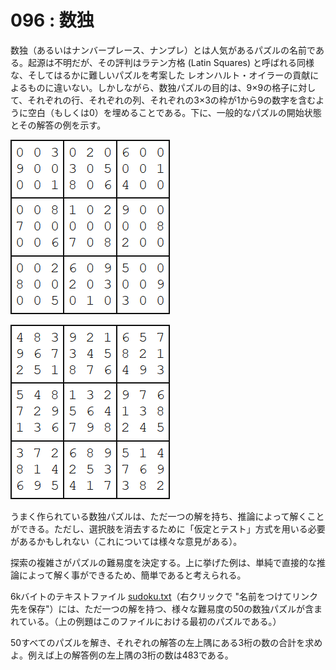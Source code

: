 # 096 : 数独

数独（あるいはナンバープレース、ナンプレ）とは人気があるパズルの名前である。起源は不明だが、その評判はラテン方格 \(Latin Squares\) と呼ばれる同様な、そしてはるかに難しいパズルを考案した レオンハルト・オイラーの貢献によるものに違いない。しかしながら、数独パズルの目的は、9×9の格子に対して、それぞれの行、それぞれの列、それぞれの3×3の枠が1から9の数字を含むように空白（もしくは0）を埋めることである。下に、一般的なパズルの開始状態とその解答の例を示す。

![](../../.gitbook/assets/image%20%2819%29.png)

![](../../.gitbook/assets/image%20%2815%29.png)

うまく作られている数独パズルは、ただ一つの解を持ち、推論によって解くことができる。ただし、選択肢を消去するために「仮定とテスト」方式を用いる必要があるかもしれない（これについては様々な意見がある）。

探索の複雑さがパズルの難易度を決定する。上に挙げた例は、単純で直接的な推論によって解く事ができるため、簡単であると考えられる。

6kバイトのテキストファイル [sudoku.txt](https://projecteuler.net/project/resources/p096_sudoku.txt)（右クリックで "名前をつけてリンク先を保存"）には、ただ一つの解を持つ、様々な難易度の50の数独パズルが含まれている。（上の例題はこのファイルにおける最初のパズルである。）

50すべてのパズルを解き、それぞれの解答の左上隅にある3桁の数の合計を求めよ。例えば上の解答例の左上隅の3桁の数は483である。

